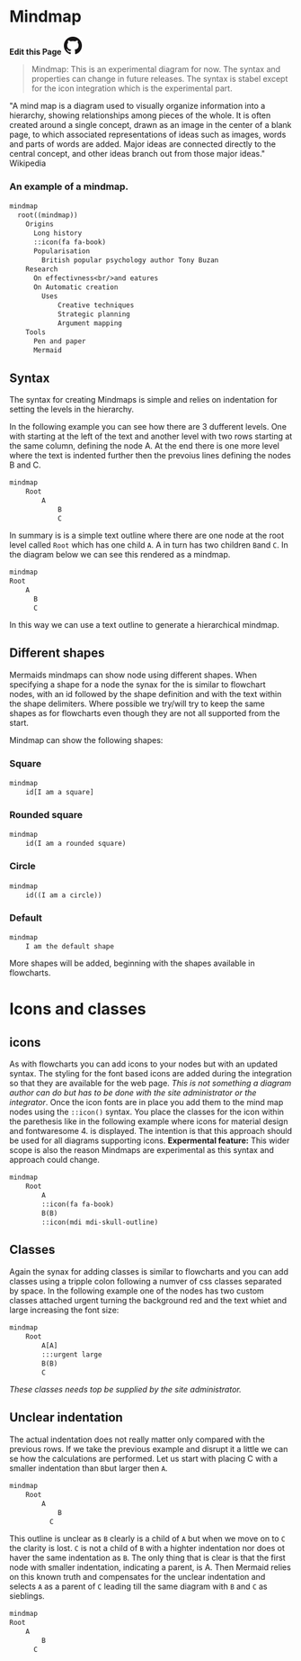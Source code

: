 # Mindmap

**Edit this Page** [![N|Solid](img/GitHub-Mark-32px.png)](https://github.com/mermaid-js/mermaid/blob/develop/docs/mindmap.md)
> Mindmap: This is an experimental diagram for now. The syntax and properties can change in future releases. The syntax is stabel except for the icon integration which is the experimental part.

"A mind map is a diagram used to visually organize information into a hierarchy, showing relationships among pieces of the whole. It is often created around a single concept, drawn as an image in the center of a blank page, to which associated representations of ideas such as images, words and parts of words are added. Major ideas are connected directly to the central concept, and other ideas branch out from those major ideas."  Wikipedia

### An example of a mindmap.
```mermaid
mindmap
  root((mindmap))
    Origins
      Long history
      ::icon(fa fa-book)
      Popularisation
        British popular psychology author Tony Buzan
    Research
      On effectivness<br/>and eatures
      On Automatic creation
        Uses
            Creative techniques
            Strategic planning
            Argument mapping
    Tools
      Pen and paper
      Mermaid

```
## Syntax

The syntax for creating Mindmaps is simple and relies on indentation for setting the levels in the hierarchy.

In the following example you can see how there are 3 dufferent levels. One with starting at the left of the text and another level with two rows starting at the same column, defining the node A. At the end there is one more level where the text is indented further then the prevoius lines defining the nodes B and C.
```
mindmap
    Root
        A
            B
            C
```

In summary is is a simple text outline where there are one node at the root level called `Root` which has one child `A`. A in turn has two children `B`and `C`. In the diagram below we can see this rendered as a mindmap.

```mermaid
mindmap
Root
    A
      B
      C
```

In this way we can use a text outline to generate a hierarchical mindmap.

## Different shapes
Mermaids mindmaps can show node using different shapes. When specifying a shape for a node the synax for the is similar to flowchart nodes, with an id followed by the shape definition and with the text within the shape delimiters. Where possible we try/will try to keep the same shapes as for flowcharts even though they are not all supported from the start.

Mindmap can show the following shapes:

### Square

```mermaid-example
mindmap
    id[I am a square]
```
### Rounded square

```mermaid-example
mindmap
    id(I am a rounded square)
```
### Circle

```mermaid-example
mindmap
    id((I am a circle))
```

### Default

```mermaid-example
mindmap
    I am the default shape
```

More shapes will be added, beginning with the shapes available in flowcharts.

# Icons and classes

## icons
As with flowcharts you can add icons to your nodes but with an updated syntax. The styling for the font based icons are added during the integration so that they are available for the web page. *This is not something a diagram author can do but has to be done with the site administrator or the integrator*. Once the icon fonts are in place you add them to the mind map nodes using the `::icon()` syntax. You place the classes for the icon within the parethesis like in the following example where icons for material design and fontwaresome 4. is displayed. The intention is that this approach should be used for all diagrams supporting icons. **Expermental feature:** This wider scope is also the reason Mindmaps are experimental as this syntax and approach could change.

```mermaid-example
mindmap
    Root
        A
        ::icon(fa fa-book)
        B(B)
        ::icon(mdi mdi-skull-outline)
```
## Classes

Again the synax for adding classes is similar to flowcharts and you can add classes using a tripple colon following a numver of css classes separated by space. In the following example one of the nodes has two custom classes attached urgent turning the background red and the text whiet and large increasing the font size:
```mermaid-example
mindmap
    Root
        A[A]
        :::urgent large
        B(B)
        C
```
*These classes needs top be supplied by the site administrator.*

## Unclear indentation
The actual indentation does not really matter only compared with the previous rows. If we take the previous example and disrupt it a little we can se how the calculations are performed. Let us start with placing C with a smaller indentation than `B`but larger then `A`.

```
mindmap
    Root
        A
            B
          C
```

This outline is unclear as `B` clearly is a child of `A` but when we move on to `C` the clarity is lost. `C` is not a child of `B` with a highter indentation nor does ot haver the same indentation as `B`. The only thing that is clear is that the first node with smaller indentation, indicating a parent, is A. Then Mermaid relies on this known truth and compensates for the unclear indentation and selects `A` as a parent of `C` leading till the same diagram with `B` and `C` as sieblings.

```mermaid
mindmap
Root
    A
        B
      C
```
